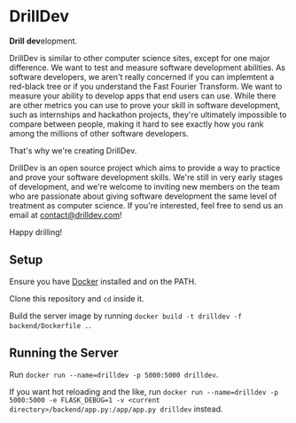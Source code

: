 # DrillDev

**Drill** **dev**elopment.

DrillDev is similar to other computer science sites, except for one major difference. We want to test and measure software development abilities. As software developers, we aren't really concerned if you can implemtent a red-black tree or if you understand the Fast Fourier Transform. We want to measure your ability to develop apps that end users can use. While there are other metrics you can use to prove your skill in software development, such as internships and hackathon projects, they're ultimately impossible to compare between people, making it hard to see exactly how you rank among the millions of other software developers.

That's why we're creating DrillDev.

DrillDev is an open source project which aims to provide a way to practice and prove your software development skills. We're still in very early stages of development, and we're welcome to inviting new members on the team who are passionate about giving software development the same level of treatment as computer science. If you're interested, feel free to send us an email at contact@drilldev.com!

Happy drilling!

## Setup

Ensure you have [Docker](https://www.docker.com/) installed and on the PATH.

Clone this repository and `cd` inside it.

Build the server image by running `docker build -t drilldev -f backend/Dockerfile .`.

## Running the Server

Run `docker run --name=drilldev -p 5000:5000 drilldev`.

If you want hot reloading and the like, run `docker run --name=drilldev -p 5000:5000 -e FLASK_DEBUG=1 -v <current directory>/backend/app.py:/app/app.py drilldev` instead.

